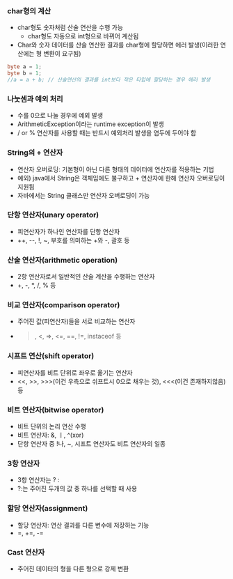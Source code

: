 ### char형의 계산
  - char형도 숫자처럼 산술 연산을 수행 가능
    - char형도 자동으로 int형으로 바뀌어 계산됨
  - Char와 숫자 데이터를 산술 연산한 결과를 char형에 할당하면 에러 발생(이러한 연산에는 형 변환이 요구됨)
  ``` java
  byte a = 1;
  byte b = 1;
  //a = a + b; // 산술연산의 결과를 int보다 작은 타입에 할당하는 경우 에러 발생
  ```
### 나눗셈과 예외 처리
  - 수를 0으로 나눌 경우에 예외 발생
  - ArithmeticException이라는 runtime exception이 발생
  - / or % 연산자를 사용할 때는 반드시 예외처리 발생을 염두에 두어야 함

### String의 + 연산자
  - 연산자 오버로딩: 기본형이 아닌 다른 형태의 데이터에 연산자를 적용하는 기법
  - 예외) java에서 String은 객체임에도 불구하고 + 연산자에 한해 연산자 오버로딩이 지원됨
  - 자바에서는 String 클래스만 연산자 오버로딩이 가능

### 단항 연산자(unary operator)
  - 피연산자가 하나인 연산자를 단항 연산자
  - ++, --, !, ~, 부호를 의미하는 +와 -, 괄호 등 

### 산술 연산자(arithmetic operation)
  - 2항 연산자로서 일반적인 산술 계산을 수행하는 연산자
  - +, -, *, /, % 등

### 비교 연산자(comparison operator)
  - 주어진 값(피연산자)들을 서로 비교하는 연산자
  - >, <, =>, <=, ==, !=, instaceof 등

### 시프트 연산(shift operator)
  - 피연산자를 비트 단위로 좌우로 옮기는 연산자
  - <<, >>, >>>(이건 우측으로 쉬프트시 0으로 채우는 것), <<<(이건 존재하지않음) 등

### 비트 연산자(bitwise operator)
  - 비트 단위의 논리 연산 수행
  - 비트 연산자: &, ㅣ, ^(xor)
  - 단항 연산자 중 !나, ~, 시프트 연산자도 비트 연산자의 일종

### 3항 연산자
  - 3항 연산자는 ? :
  - ?:는 주어진 두개의 값 중 하나를 선택할 때 사용

### 할당 연산자(assignment)
  - 할당 연산자: 연산 결과를 다른 변수에 저장하는 기능
  - =, +=, -=

### Cast 연산자
  - 주어진 데이터의 형을 다른 형으로 강제 변환
